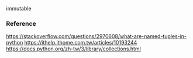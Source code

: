 immutable

### Reference

https://stackoverflow.com/questions/2970608/what-are-named-tuples-in-python
https://ithelp.ithome.com.tw/articles/10193244
https://docs.python.org/zh-tw/3/library/collections.html